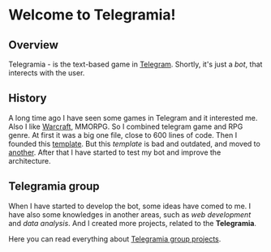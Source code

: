 # Welcome to Telegramia!

## Overview

Telegramia - is the text-based game in [Telegram](https://telegram.org/). Shortly, it's just a _bot_, that interects with the user.

## History

A long time ago I have seen some games in Telegram and it interested me. Also I like [Warcraft](https://telegram.org/), MMORPG. So I combined telegram game and RPG genre. At first it was a big one file, close to 600 lines of code. Then I founded this [template](https://github.com/Latand/aiogram-bot-template). But this _template_ is bad and outdated, and moved to [another](https://github.com/Latand/tgbot_template). After that I have started to test my bot and improve the architecture.

## Telegramia group

When I have started to develop the bot, some ideas have comed to me. I have also some knowledges in another areas, such as _web development_ and _data analysis_. And I created more projects, related to the **Telegramia**.

Here you can read everything about [Telegramia group projects](group.md).
